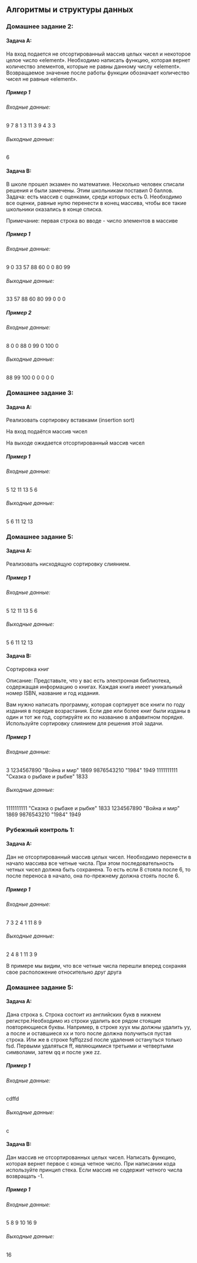 ## Aлгоритмы и структуры данных


### Домашнее задание 2:


#### Задача А:
На вход подается не отсортированный массив целых чисел и некоторое целое число «element».
Необходимо написать функцию, которая вернет количество элементов, которые не равны данному числу «element».
Возвращаемое значение после работы функции обозначает количество чисел не равные «element».

##### Пример 1
###### Входные данные:

9
7 8 1 3 11 3 9 4 3
3
###### Выходные данные:

6

#### Задача В:

В школе прошел экзамен по математике. Несколько человек списали решения и были замечены. Этим школьникам поставил 0 баллов. Задача: есть массив с оценками, среди которых есть 0. Необходимо все оценки, равные нулю перенести в конец массива, чтобы все такие школьники оказались в конце списка.

Примечание: первая строка во вводе - число элементов в массиве
##### Пример 1
###### Входные данные:

9
0 33 57 88 60 0 0 80 99
###### Выходные данные:

33 57 88 60 80 99 0 0 0
##### Пример 2
###### Входные данные:

8
0 0 88 0 99 0 100 0 
###### Выходные данные:

88 99 100 0 0 0 0 0

### Домашнее задание 3:


#### Задача А:
Реализовать сортировку вставками (insertion sort)

На вход подаётся массив чисел

На выходе ожидается отсортированный массив чисел



##### Пример 1
###### Входные данные:

5
12 11 13  5  6

###### Выходные данные:

5 6 11 12 13

### Домашнее задание 5:


#### Задача А:
Реализовать нисходящую сортировку слиянием.
 



##### Пример 1
###### Входные данные:

5
12 11 13  5  6

###### Выходные данные:

5 6 11 12 13

#### Задача B:
Сортировка книг

Описание:
Представьте, что у вас есть электронная библиотека, содержащая информацию о книгах. Каждая книга имеет уникальный номер ISBN, название и год издания.

Вам нужно написать программу, которая сортирует все книги по году издания в порядке возрастания. Если две или более книг были изданы в один и тот же год, сортируйте их по названию в алфавитном порядке. Используйте сортировку слиянием для решения этой задачи.


##### Пример 1
###### Входные данные:

3
1234567890 "Война и мир" 1869
9876543210 "1984" 1949
1111111111 "Сказка о рыбаке и рыбке" 1833

###### Выходные данные:

1111111111 "Сказка о рыбаке и рыбке" 1833
1234567890 "Война и мир" 1869
9876543210 "1984" 1949

### Рубежный контроль 1:


#### Задача А:
Дан не отсортированный массив целых чисел. Необходимо перенести в начало массива все четные числа. При этом последовательность четных чисел должна быть сохранена. То есть если 8 стояла после 6, то после переноса в начало, она по-прежнему должна стоять после 6. 



##### Пример 1
###### Входные данные:

7
3 2 4 1 11 8 9

###### Выходные данные:

2 4 8 1 11 3 9

В примере мы видим, что все четные числа перешли вперед сохраняя свое расположение относительно друг друга
 
### Домашнее задание 5:


#### Задача А:
Дана строка s. Строка состоит из английских букв в нижнем регистре.Необходимо из строки удалить все рядом стоящие повторяющиеся буквы. Например, в строке xyyx мы должны удалить yy, а после и оставшиеся xx и того после должна получиться пустая строка. Или же в строке fqffqzzsd после удаления остануться только fsd. Первыми удаляться ff, являющимися третьими и четвертыми символами, затем qq и после уже zz.

##### Пример 1
###### Входные данные:

cdffd

###### Выходные данные:

c
#### Задача В:
Дан массив не отсортированных целых чисел. Написать функцию, которая вернет первое с конца четное число. При написании кода используйте принцип стека. Если массив не содержит четного числа возвращать -1.
##### Пример 1
###### Входные данные:

5
8 9 10 16 9
###### Выходные данные:
16